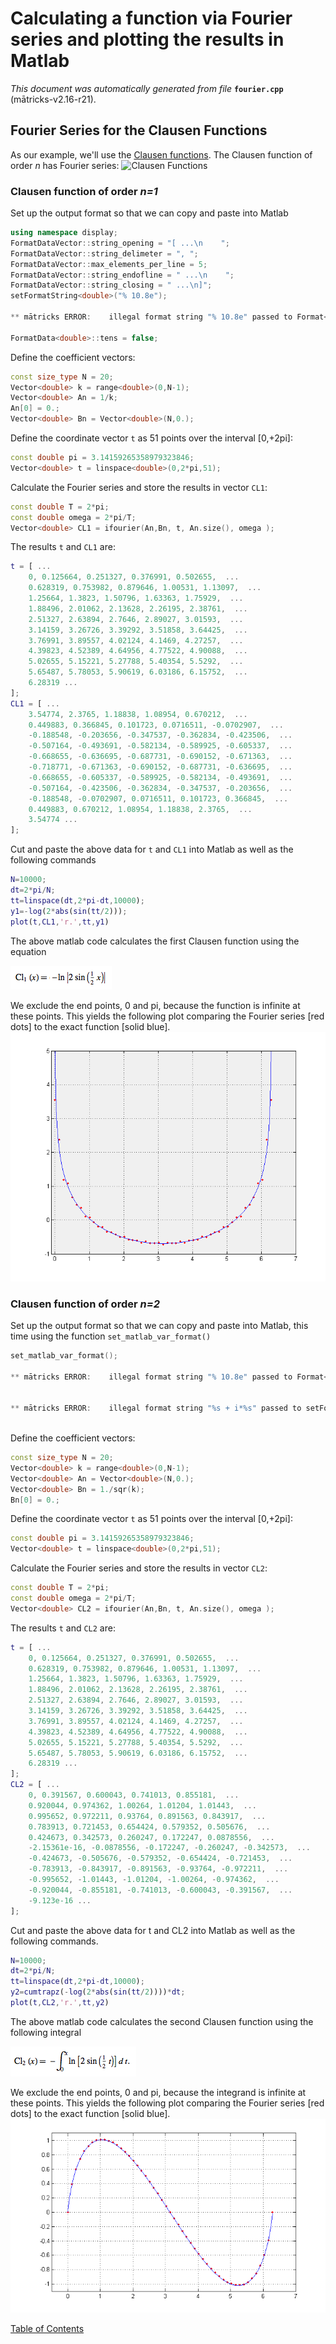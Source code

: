 
# Calculating a function via Fourier series and plotting the results in Matlab
_This document was automatically generated from file_ **`fourier.cpp`** (mātricks-v2.16-r21).

## Fourier Series for the Clausen Functions
As our example, we'll use the [Clausen functions](http://mathworld.wolfram.com/ClausenFunction.html). The Clausen function of order _n_ has Fourier series: 
![Clausen Functions](ClausenDefinition.png)
### Clausen function of order _n=1_


Set up the output format so that we can copy and paste into Matlab
```C++
using namespace display;
FormatDataVector::string_opening = "[ ...\n    ";
FormatDataVector::string_delimeter = ", ";
FormatDataVector::max_elements_per_line = 5;
FormatDataVector::string_endofline = " ...\n    ";
FormatDataVector::string_closing = " ...\n]";
setFormatString<double>("% 10.8e");
                                                                               
** mātricks ERROR:    illegal format string "% 10.8e" passed to Format<double>
                                                                               
FormatData<double>::tens = false;
```

Define the coefficient vectors: 

```C++
const size_type N = 20;
Vector<double> k = range<double>(0,N-1);
Vector<double> An = 1/k;
An[0] = 0.;
Vector<double> Bn = Vector<double>(N,0.);
```

Define the coordinate vector `t` as 51 points over the interval [0,+2pi]: 

```C++
const double pi = 3.14159265358979323846;
Vector<double> t = linspace<double>(0,2*pi,51);
```

Calculate the Fourier series and store the results in vector `CL1`: 

```C++
const double T = 2*pi;
const double omega = 2*pi/T;
Vector<double> CL1 = ifourier(An,Bn, t, An.size(), omega );
```

The results `t` and `CL1` are:

```Matlab
t = [ ...
    0, 0.125664, 0.251327, 0.376991, 0.502655,  ...
    0.628319, 0.753982, 0.879646, 1.00531, 1.13097,  ...
    1.25664, 1.3823, 1.50796, 1.63363, 1.75929,  ...
    1.88496, 2.01062, 2.13628, 2.26195, 2.38761,  ...
    2.51327, 2.63894, 2.7646, 2.89027, 3.01593,  ...
    3.14159, 3.26726, 3.39292, 3.51858, 3.64425,  ...
    3.76991, 3.89557, 4.02124, 4.1469, 4.27257,  ...
    4.39823, 4.52389, 4.64956, 4.77522, 4.90088,  ...
    5.02655, 5.15221, 5.27788, 5.40354, 5.5292,  ...
    5.65487, 5.78053, 5.90619, 6.03186, 6.15752,  ...
    6.28319 ...
]; 
CL1 = [ ...
    3.54774, 2.3765, 1.18838, 1.08954, 0.670212,  ...
    0.449883, 0.366845, 0.101723, 0.0716511, -0.0702907,  ...
    -0.188548, -0.203656, -0.347537, -0.362834, -0.423506,  ...
    -0.507164, -0.493691, -0.582134, -0.589925, -0.605337,  ...
    -0.668655, -0.636695, -0.687731, -0.690152, -0.671363,  ...
    -0.718771, -0.671363, -0.690152, -0.687731, -0.636695,  ...
    -0.668655, -0.605337, -0.589925, -0.582134, -0.493691,  ...
    -0.507164, -0.423506, -0.362834, -0.347537, -0.203656,  ...
    -0.188548, -0.0702907, 0.0716511, 0.101723, 0.366845,  ...
    0.449883, 0.670212, 1.08954, 1.18838, 2.3765,  ...
    3.54774 ...
]; 
```
Cut and paste the above data for `t` and `CL1` into Matlab as well as the following commands

```Matlab
N=10000;
dt=2*pi/N;
tt=linspace(dt,2*pi-dt,10000);
y1=-log(2*abs(sin(tt/2)));
plot(t,CL1,'r.',tt,y1)
```
The above matlab code calculates the first Clausen function using the equation


![Closed form for CL1(t)](ClausenFormula_n1.png)


We exclude the end points, 0 and pi, because the function is infinite at these points.
This yields the following plot comparing the Fourier series [red dots] to the exact function [solid blue].
![Fourier Series for CL1</sub>(t)](ClausenFourierSeries_n1.png)
### Clausen function of order _n=2_


Set up the output format so that we can copy and paste into Matlab, this time using the function `set_matlab_var_format()`
```C++
set_matlab_var_format();
                                                                               
** mātricks ERROR:    illegal format string "% 10.8e" passed to Format<double>
                                                                               
                                                                               
** mātricks ERROR:    illegal format string "%s + i*%s" passed to setFormatStringComplex
                                                                               
```

Define the coefficient vectors: 

```C++
const size_type N = 20;
Vector<double> k = range<double>(0,N-1);
Vector<double> An = Vector<double>(N,0.);
Vector<double> Bn = 1./sqr(k);
Bn[0] = 0.;
```

Define the coordinate vector `t` as 51 points over the interval [0,+2pi]: 

```C++
const double pi = 3.14159265358979323846;
Vector<double> t = linspace<double>(0,2*pi,51);
```

Calculate the Fourier series and store the results in vector `CL2`: 

```C++
const double T = 2*pi;
const double omega = 2*pi/T;
Vector<double> CL2 = ifourier(An,Bn, t, An.size(), omega );
```

The results `t` and `CL2` are:

```Matlab
t = [ ...
    0, 0.125664, 0.251327, 0.376991, 0.502655,  ...
    0.628319, 0.753982, 0.879646, 1.00531, 1.13097,  ...
    1.25664, 1.3823, 1.50796, 1.63363, 1.75929,  ...
    1.88496, 2.01062, 2.13628, 2.26195, 2.38761,  ...
    2.51327, 2.63894, 2.7646, 2.89027, 3.01593,  ...
    3.14159, 3.26726, 3.39292, 3.51858, 3.64425,  ...
    3.76991, 3.89557, 4.02124, 4.1469, 4.27257,  ...
    4.39823, 4.52389, 4.64956, 4.77522, 4.90088,  ...
    5.02655, 5.15221, 5.27788, 5.40354, 5.5292,  ...
    5.65487, 5.78053, 5.90619, 6.03186, 6.15752,  ...
    6.28319 ...
]; 
CL2 = [ ...
    0, 0.391567, 0.600043, 0.741013, 0.855181,  ...
    0.920044, 0.974362, 1.00264, 1.01204, 1.01443,  ...
    0.995652, 0.972211, 0.93764, 0.891563, 0.843917,  ...
    0.783913, 0.721453, 0.654424, 0.579352, 0.505676,  ...
    0.424673, 0.342573, 0.260247, 0.172247, 0.0878556,  ...
    -2.15361e-16, -0.0878556, -0.172247, -0.260247, -0.342573,  ...
    -0.424673, -0.505676, -0.579352, -0.654424, -0.721453,  ...
    -0.783913, -0.843917, -0.891563, -0.93764, -0.972211,  ...
    -0.995652, -1.01443, -1.01204, -1.00264, -0.974362,  ...
    -0.920044, -0.855181, -0.741013, -0.600043, -0.391567,  ...
    -9.123e-16 ...
]; 
```
Cut and paste the above data for t and CL2 into Matlab as well as the following commands.

```Matlab
N=10000;
dt=2*pi/N;
tt=linspace(dt,2*pi-dt,10000);
y2=cumtrapz(-log(2*abs(sin(tt/2))))*dt;
plot(t,CL2,'r.',tt,y2)
```
The above matlab code calculates the second Clausen function using the following integral


![Closed form for CL2(t)](ClausenFormula_n2.png)


We exclude the end points, 0 and pi, because the integrand is infinite at these points.
This yields the following plot comparing the Fourier series [red dots] to the exact function [solid blue].
![Fourier Series for CL2(t)](ClausenFourierSeries_n2.png)

[Table of Contents](README.md)
